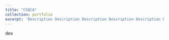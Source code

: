 ```yaml
---
title: "CSQCA"
collection: portfolio
excerpt: 'Description Description Description Description Description Description Description Description </br><img src="http://SendurLanter.github.io/files/got.gif" width="150" height="375" align=left> </br></br></br></br></br>'
---
```


des